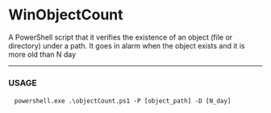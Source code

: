 # WinObjectCount
A PowerShell script that it verifies the existence of an object (file or directory) under a path. It goes in alarm when the object exists and it is more old than N day
<hr>

### USAGE
&nbsp;&nbsp; ``` powershell.exe .\objectCount.ps1 -P [object_path] -D [N_day] ```

